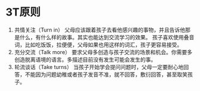 # 3T原则

1. 共情关注（Turn in）
   父母应该跟着孩子去看他感兴趣的事物，并且告诉他那是什么，有什么样的故事。其实也能达到交流学习的效果。
   孩子喜欢使用叠音词，比如吃饭饭，拉便便，父母如果也用这样的词汇，孩子更容易接受。
2. 充分交流（Talk more）
   要求父母多创造与孩子交流的场景和机会。你需要多创造脱离语境的语言。多描述目前没有发生可能会发生的事。
3. 轮流谈话（Take turns）
   当孩子开始学会提问问题时，父母一定要耐心地回答，不能因为问题幼稚或者孩子发音不准，就不回答，敷衍回答，甚至取笑孩子。
